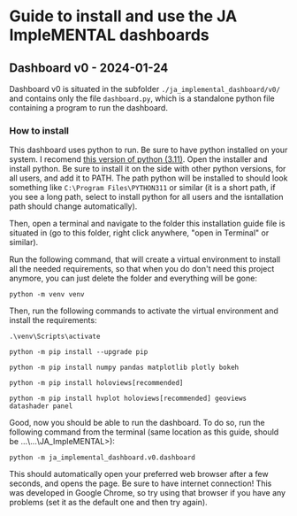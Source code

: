 # Guide to install and use the JA ImpleMENTAL dashboards

## Dashboard v0 - 2024-01-24

Dashboard v0 is situated in the subfolder ```./ja_implemental_dashboard/v0/``` and contains only the file ```dashboard.py```, which is a standalone python file containing a program to run the dashboard.

### How to install

This dashboard uses python to run. Be sure to have python installed on your system. I recomend [this version of python (3.11)](https://www.python.org/downloads/release/python-3117/). Open the installer and install python. Be sure to install it on the side with other python versions, for all users, and add it to PATH. The path python will be installed to should look something like ```C:\Program Files\PYTHON311``` or similar (it is a short path, if you see a long path, select to install python for all users and the isntallation path should change automatically). 

Then, open a terminal and navigate to the folder this installation guide file is situated in (go to this folder, right click anywhere, "open in Terminal" or similar).

Run the following command, that will create a virtual environment to install all the needed requirements, so that when you do don't need this project anymore, you can just delete the folder and everything will be gone:

```python -m venv venv```

Then, run the following commands to activate the virtual environment and install the requirements:

```.\venv\Scripts\activate```

```python -m pip install --upgrade pip```

```python -m pip install numpy pandas matplotlib plotly bokeh```

```python -m pip install holoviews[recommended]```

```python -m pip install hvplot holoviews[recommended] geoviews datashader panel```

Good, now you should be able to run the dashboard. To do so, run the following command from the terminal (same location as this guide, should be ...\\...\\JA_ImpleMENTAL>):

```python -m ja_implemental_dashboard.v0.dashboard```

This should automatically open your preferred web browser after a few seconds, and opens the page. Be sure to have internet connection! This was developed in Google Chrome, so try using that browser if you have any problems (set it as the default one and then try again).

